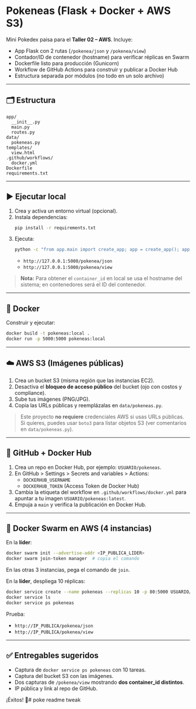 # Pokeneas (Flask + Docker + AWS S3)

Mini Pokedex paisa para el **Taller 02 – AWS**. Incluye:
- App Flask con 2 rutas (`/pokenea/json` y `/pokenea/view`)
- Contador/ID de contenedor (hostname) para verificar réplicas en Swarm
- Dockerfile listo para producción (Gunicorn)
- Workflow de GitHub Actions para construir y publicar a Docker Hub
- Estructura separada por módulos (no todo en un solo archivo)

---

## 🗂️ Estructura
```
app/
  __init__.py
  main.py
  routes.py
data/
  pokeneas.py
templates/
  view.html
.github/workflows/
  docker.yml
Dockerfile
requirements.txt
```

---

## ▶️ Ejecutar local
1. Crea y activa un entorno virtual (opcional).
2. Instala dependencias:
   ```bash
   pip install -r requirements.txt
   ```
3. Ejecuta:
   ```bash
   python -c "from app.main import create_app; app = create_app(); app.run(host='0.0.0.0', port=5000, debug=True)"
   ```
   - `http://127.0.0.1:5000/pokenea/json`
   - `http://127.0.0.1:5000/pokenea/view`

> **Nota:** Para obtener el `container_id` en local se usa el hostname del sistema; en contenedores será el ID del contenedor.

---

## 🐳 Docker
Construir y ejecutar:
```bash
docker build -t pokeneas:local .
docker run -p 5000:5000 pokeneas:local
```

---

## ☁️ AWS S3 (Imágenes públicas)
1. Crea un bucket S3 (misma región que las instancias EC2).
2. Desactiva el **bloqueo de acceso público** del bucket (ojo con costos y compliance).
3. Sube tus imágenes (PNG/JPG).
4. Copia las URLs públicas y reemplázalas en `data/pokeneas.py`.

> Este proyecto **no requiere** credenciales AWS si usas URLs públicas. Si quieres, puedes usar `boto3` para listar objetos S3 (ver comentarios en `data/pokeneas.py`).

---

## 🐙 GitHub + Docker Hub
1. Crea un repo en Docker Hub, por ejemplo: `USUARIO/pokeneas`.
2. En GitHub > Settings > Secrets and variables > Actions:
   - `DOCKERHUB_USERNAME`
   - `DOCKERHUB_TOKEN` (Access Token de Docker Hub)
3. Cambia la etiqueta del workflow en `.github/workflows/docker.yml` para apuntar a tu imagen `USUARIO/pokeneas:latest`.
4. Empuja a `main` y verifica la publicación en Docker Hub.

---

## 🐝 Docker Swarm en AWS (4 instancias)
En la **líder**:
```bash
docker swarm init --advertise-addr <IP_PUBLICA_LIDER>
docker swarm join-token manager  # copia el comando
```

En las otras 3 instancias, pega el comando de `join`.

En la **líder**, despliega 10 réplicas:
```bash
docker service create --name pokeneas --replicas 10 -p 80:5000 USUARIO/pokeneas:latest
docker service ls
docker service ps pokeneas
```

Prueba:
- `http://IP_PUBLICA/pokenea/json`
- `http://IP_PUBLICA/pokenea/view`

---

## ✅ Entregables sugeridos
- Captura de `docker service ps pokeneas` con 10 tareas.
- Captura del bucket S3 con las imágenes.
- Dos capturas de `/pokenea/view` mostrando **dos container_id distintos**.
- IP pública y link al repo de GitHub.

¡Éxitos! 💪# poke readme tweak

